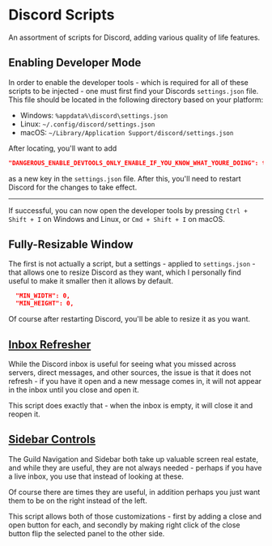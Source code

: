 # Discord Scripts

An assortment of scripts for Discord, adding various quality of life features.

## Enabling Developer Mode

In order to enable the developer tools - which is required for all of these scripts to be injected - one must first find your Discords `settings.json` file. This file should be located in the following directory based on your platform:

- Windows: `%appdata%\discord\settings.json`
- Linux: `~/.config/discord/settings.json`
- macOS: `~/Library/Application Support/discord/settings.json`

After locating, you'll want to add

```json
"DANGEROUS_ENABLE_DEVTOOLS_ONLY_ENABLE_IF_YOU_KNOW_WHAT_YOURE_DOING": true
```

as a new key in the `settings.json` file. After this, you'll need to restart Discord for the changes to take effect.

***

If successful, you can now open the developer tools by pressing `Ctrl + Shift + I` on Windows and Linux, or `Cmd + Shift + I` on macOS.

## Fully-Resizable Window

The first is not actually a script, but a settings - applied to `settings.json` - that allows one to resize Discord as they want, which I personally find useful to make it smaller then it allows by default.

```json
  "MIN_WIDTH": 0,
  "MIN_HEIGHT": 0,
```

Of course after restarting Discord, you'll be able to resize it as you want.

## [Inbox Refresher](./scripts/inbox-refresher.js)

While the Discord inbox is useful for seeing what you missed across servers, direct messages, and other sources, the issue is that it does not refresh - if you have it open and a new message comes in, it will not appear in the inbox until you close and open it.

This script does exactly that - when the inbox is empty, it will close it and reopen it.

## [Sidebar Controls](./scripts/sidebar-controls.js)

The Guild Navigation and Sidebar both take up valuable screen real estate, and while they are useful, they are not always needed - perhaps if you have a live inbox, you use that instead of looking at these.

Of course there are times they are useful, in addition perhaps you just want them to be on the right instead of the left.

This script allows both of those customizations - first by adding a close and open button for each, and secondly by making right click of the close button flip the selected panel to the other side.
